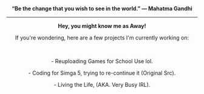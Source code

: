 <div align="center">
  <br>
  <p><strong>“Be the change that you wish to see in the world.” ― Mahatma Gandhi</strong></p>
</div>

<hr>

<div align="center">
  <p><strong>Hey, you might know me as Away!</strong></p>
  <p>If you're wondering, here are a few projects I'm currently working on:</p>
  <br>
  <p>- Reuploading Games for School Use lol.</p>
  <p>- Coding for Simga 5, trying to re-continue it (Original Src).</p>
  <p>- Living the Life, (AKA. Very Busy IRL).</p>
</div>
